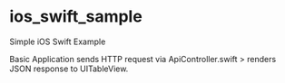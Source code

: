ios_swift_sample
================

Simple iOS Swift Example

Basic Application sends HTTP request via ApiController.swift > renders JSON response to UITableView.
